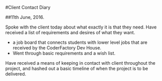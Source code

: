 #Client Contact Diary

##11th June, 2016.

Spoke with the client today about what exactly it is that they need. Have received a list of requirements and desires of what they want.

- a job board that connects students with lower level jobs that are received by the CoderFactory Dev House.
- Went through basic requirements and a wish list.

Have received a means of keeping in contact with client throughout the project, and hashed out a basic timeline of when the project is to be delivered.
